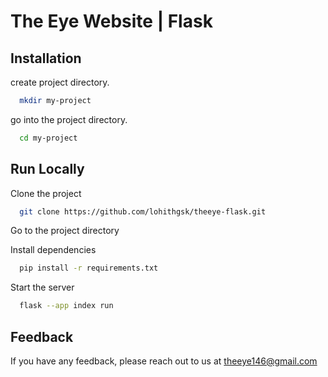 # The Eye Website | Flask


## Installation

create project directory.

```bash
  mkdir my-project
```

go into the project directory.
```bash
  cd my-project
```
    
## Run Locally

Clone the project

```bash
  git clone https://github.com/lohithgsk/theeye-flask.git
```

Go to the project directory

Install dependencies

```bash
  pip install -r requirements.txt
```

Start the server

```bash
  flask --app index run
```

## Feedback

If you have any feedback, please reach out to us at theeye146@gmail.com

